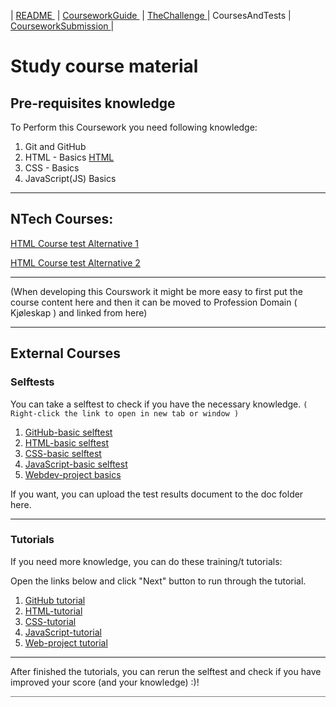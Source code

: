 | [README ](README.md) | [CourseworkGuide ](CourseworkGuide.md) | [TheChallenge ](TheChallenge.md) | CoursesAndTests | [CourseworkSubmission ](CourseworkSubmission.md) |
 
# Study course material

## Pre-requisites knowledge

To Perform this Coursework you need following knowledge:

1. Git and GitHub
1. HTML - Basics [HTML](https://github.com/NtechSchool/sp--webapp-study-content/tree/main/web-tech/Web1/html-01/lesson.md)
1. CSS - Basics
1. JavaScript(JS) Basics

---

## NTech Courses: 

[HTML Course test Alternative 1](https://github.com/NtechSchool/sp--webapp-study-content/blob/main/old-Ntech-study/Webtechnology/FrontEnd/01-Web/HTML/html-00/session.md)

[ HTML Course test Alternative 2 ](https://github.com/NtechSchool/sp--webapp-study-content/blob/main/old-Ntech-study/Webtechnology/FrontEnd/01-Web/HTML/html-01/session.md)

---

(When developing this Courswork it might be more easy to first put the course content here and then it can be moved to Profession Domain ( Kjøleskap ) and linked from here)

---

## External Courses

### Selftests

You can take a selftest to check if you have the necessary knowledge. <code>( Right-click the link to open in new tab or window )</code>

1. [GitHub-basic selftest](https://www.w3schools.com/git/git_quiz.asp?remote=github)
2. [HTML-basic selftest](https://www.w3schools.com/html/html_quiz.asp)
3. [CSS-basic selftest](https://www.w3schools.com/css/css_quiz.asp)
4. [JavaScript-basic selftest](https://www.w3schools.com/js/js_quiz.asp)
5. [Webdev-project basics](https://......)

If you want, you can upload the test results document to the doc folder here.

---

### Tutorials

If you need more knowledge, you can do these training/t tutorials:

Open the links below and click "Next" button to run through the tutorial.

1. [GitHub tutorial](https://www.w3schools.com/git/git_intro.asp?remote=github)
1. [HTML-tutorial](https://www.w3schools.com/html/default.asp) 
1. [CSS-tutorial](https://www.w3schools.com/css/default.asp)
1. [JavaScript-tutorial](https://www.w3schools.com/js/default.asp)
1. [Web-project tutorial](https://...)

---

After finished the tutorials, you can rerun the selftest and check if you have improved your score (and your knowledge) :)!

<hr style="background: gray" /> 
